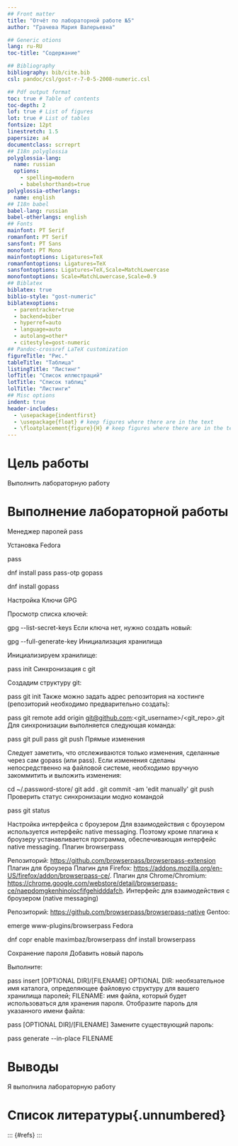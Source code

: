 ```yaml
---
## Front matter
title: "Отчёт по лабораторной работе №5"
author: "Грачева Мария Валерьевна"

## Generic otions
lang: ru-RU
toc-title: "Содержание"

## Bibliography
bibliography: bib/cite.bib
csl: pandoc/csl/gost-r-7-0-5-2008-numeric.csl

## Pdf output format
toc: true # Table of contents
toc-depth: 2
lof: true # List of figures
lot: true # List of tables
fontsize: 12pt
linestretch: 1.5
papersize: a4
documentclass: scrreprt
## I18n polyglossia
polyglossia-lang:
  name: russian
  options:
	- spelling=modern
	- babelshorthands=true
polyglossia-otherlangs:
  name: english
## I18n babel
babel-lang: russian
babel-otherlangs: english
## Fonts
mainfont: PT Serif
romanfont: PT Serif
sansfont: PT Sans
monofont: PT Mono
mainfontoptions: Ligatures=TeX
romanfontoptions: Ligatures=TeX
sansfontoptions: Ligatures=TeX,Scale=MatchLowercase
monofontoptions: Scale=MatchLowercase,Scale=0.9
## Biblatex
biblatex: true
biblio-style: "gost-numeric"
biblatexoptions:
  - parentracker=true
  - backend=biber
  - hyperref=auto
  - language=auto
  - autolang=other*
  - citestyle=gost-numeric
## Pandoc-crossref LaTeX customization
figureTitle: "Рис."
tableTitle: "Таблица"
listingTitle: "Листинг"
lofTitle: "Список иллюстраций"
lotTitle: "Список таблиц"
lolTitle: "Листинги"
## Misc options
indent: true
header-includes:
  - \usepackage{indentfirst}
  - \usepackage{float} # keep figures where there are in the text
  - \floatplacement{figure}{H} # keep figures where there are in the text
---
```


# Цель работы

Выполнить лабораторную работу

# Выполнение лабораторной работы

Менеджер паролей pass

Установка
Fedora

pass

dnf install pass pass-otp
gopass

dnf install gopass

Настройка
Ключи GPG

Просмотр списка ключей:

gpg --list-secret-keys
Если ключа нет, нужно создать новый:

gpg --full-generate-key
Инициализация хранилища

Инициализируем хранилище:

pass init <gpg-id or email>
Синхронизация с git

Создадим структуру git:

pass git init
Также можно задать адрес репозитория на хостинге (репозиторий необходимо предварительно создать):

pass git remote add origin git@github.com:<git_username>/<git_repo>.git
Для синхронизации выполняется следующая команда:

pass git pull
pass git push
Прямые изменения

Следует заметить, что отслеживаются только изменения, сделанные через сам gopass (или pass).
Если изменения сделаны непосредственно на файловой системе, необходимо вручную закоммитить и выложить изменения:

cd ~/.password-store/
git add .
git commit -am 'edit manually'
git push
Проверить статус синхронизации модно командой

pass git status



Настройка интерфейса с броузером
Для взаимодействия с броузером используется интерфейс native messaging.
Поэтому кроме плагина к броузеру устанавливается программа, обеспечивающая интерфейс native messaging.
Плагин browserpass

Репозиторий: https://github.com/browserpass/browserpass-extension
Плагин для брoузера
Плагин для Firefox: https://addons.mozilla.org/en-US/firefox/addon/browserpass-ce/.
Плагин для Chrome/Chromium: https://chrome.google.com/webstore/detail/browserpass-ce/naepdomgkenhinolocfifgehidddafch.
Интерфейс для взаимодействия с броузером (native messaging)

Репозиторий: https://github.com/browserpass/browserpass-native
Gentoo:

emerge www-plugins/browserpass
Fedora

dnf copr enable maximbaz/browserpass
dnf install browserpass

Сохранение пароля
Добавить новый пароль

Выполните:

pass insert [OPTIONAL DIR]/[FILENAME]
OPTIONAL DIR: необязательное имя каталога, определяющее файловую структуру для вашего хранилища паролей;
FILENAME: имя файла, который будет использоваться для хранения пароля.
Отобразите пароль для указанного имени файла:

pass [OPTIONAL DIR]/[FILENAME]
Замените существующий пароль:

pass generate --in-place FILENAME

# Выводы

Я выполнила лабораторную работу

# Список литературы{.unnumbered}

::: {#refs}
:::
